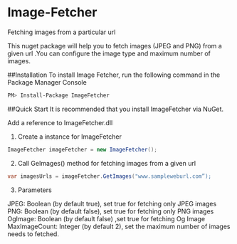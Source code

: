 # Image-Fetcher
Fetching images from a particular url

This nuget package will help you to fetch images (JPEG and PNG) from a given url .You can configure the image type and maximum number of images.

##Installation
To install Image Fetcher, run the following command in the Package Manager Console

```sh
PM> Install-Package ImageFetcher
```

##Quick Start
It is recommended that you install ImageFetcher via NuGet.

Add a reference to ImageFetcher.dll

1)	Create a instance for ImageFetcher

```cs
ImageFetcher imageFetcher = new ImageFetcher();
```

2)	Call GeImages() method for fetching images from a given url

```cs
var imagesUrls = imageFetcher.GetImages("www.sampleweburl.com”);
```

3)	Parameters

JPEG: Boolean (by default true), set true for fetching only JPEG images  
PNG:  Boolean (by default false), set true for fetching only PNG images             
OgImage: Boolean (by default false) ,set true for fetching Og Image                   
MaxImageCount:  Integer (by default 2), set the maximum number of images needs to fetched.
